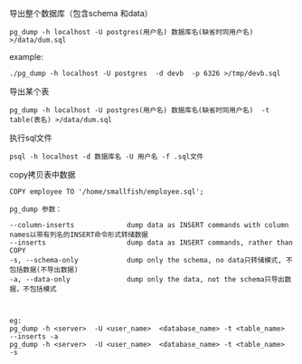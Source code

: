 导出整个数据库（包含schema 和data）

    pg_dump -h localhost -U postgres(用户名) 数据库名(缺省时同用户名)   >/data/dum.sql
example: 

    ./pg_dump -h localhost -U postgres  -d devb  -p 6326 >/tmp/devb.sql

导出某个表
    
    pg_dump -h localhost -U postgres(用户名) 数据库名(缺省时同用户名)  -t table(表名) >/data/dum.sql

执行sql文件

    psql -h localhost -d 数据库名 -U 用户名 -f .sql文件

copy拷贝表中数据

    COPY employee TO '/home/smallfish/employee.sql';





```
pg_dump 参数：

--column-inserts             dump data as INSERT commands with column names以带有列名的INSERT命令形式转储数据
--inserts                    dump data as INSERT commands, rather than COPY
-s, --schema-only            dump only the schema, no data只转储模式, 不包括数据(不导出数据)
-a, --data-only              dump only the data, not the schema只导出数据，不包括模式



eg:
pg_dump -h <server>  -U <user_name>  <database_name> -t <table_name>  --inserts -a
pg_dump -h <server>  -U <user_name>  <database_name> -t <table_name>  -s
```

